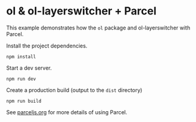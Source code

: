 # ol & ol-layerswitcher + Parcel

This example demonstrates how the `ol` package and ol-layerswitcher with Parcel.

Install the project dependencies.

    npm install

Start a dev server.

    npm run dev

Create a production build (output to the `dist` directory)

    npm run build

See [parceljs.org](https://parceljs.org/) for more details of using Parcel.
